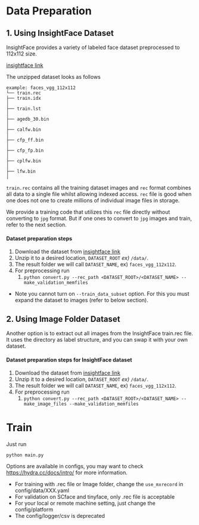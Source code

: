 # Data Preparation

## 1. Using InsightFace Dataset

InsightFace provides a variety of labeled face dataset preprocessed to 112x112 size.

[insightface link](https://github.com/deepinsight/insightface/tree/master/recognition/_datasets_)

The unzipped dataset looks as follows

```
example: faces_vgg_112x112
└── train.rec   
├── train.idx                                                                                       │
├── train.lst                                                                                       │
├── agedb_30.bin                                                                                    │
├── calfw.bin                                                                                       │
├── cfp_ff.bin                                                                                      │
├── cfp_fp.bin                                                                                      │
├── cplfw.bin                                                                                       │
├── lfw.bin                                                                                         │
```

`train.rec` contains all the training dataset images and `rec` format combines all data to a single file
whilst allowing indexed access.
`rec` file is good when one does not one to create millions of individual image files in storage.

We provide a training code that utilizes this `rec` file directly without converting to `jpg` format.
But if one ones to convert to `jpg` images and train, refer to the next section.

#### Dataset preparation steps

1. Download the dataset from [insightface link](https://github.com/deepinsight/insightface/tree/master/recognition/_datasets_)
2. Unzip it to a desired location, `DATASET_ROOT`  _ex)_ `/data/`.
3. The result folder we will call `DATASET_NAME`, ex) `faces_vgg_112x112`.
4. For preprocessing run
   1. `python convert.py --rec_path <DATASET_ROOT>/<DATASET_NAME> --make_validation_memfiles`

* Note you cannot turn on `--train_data_subset` option. For this you must expand the dataset to images
  (refer to below section).

## 2. Using Image Folder Dataset

Another option is to extract out all images from the InsightFace train.rec file.
It uses the directory as label structure, and you can swap it with your own dataset.

#### Dataset preparation steps for InsightFace dataset

1. Download the dataset from [insightface link](https://github.com/deepinsight/insightface/tree/master/recognition/_datasets_)
2. Unzip it to a desired location, `DATASET_ROOT`  _ex)_ `/data/`.
3. The result folder we will call `DATASET_NAME`, ex) `faces_vgg_112x112`.
4. For preprocessing run
   1. `python convert.py --rec_path <DATASET_ROOT>/<DATASET_NAME> --make_image_files --make_validation_memfiles`

# Train

Just run

```
python main.py
```

Options are available in configs, you may want to check https://hydra.cc/docs/intro/ for more information.

- For training with .rec file or Image folder, change the `use_mxrecord` in config/data/XXX.yaml
- For validation on SCface and tinyface, only .rec file is acceptable
- For your local or remote machine setting, just change the config/platform
- The config/logger/csv is deprecated
